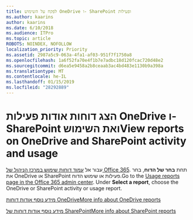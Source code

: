 ```yaml
---
title: לפקח על השימוש OneDrive ו- SharePoint ופעילות
ms.author: kaarins
author: kaarins
ms.date: 6/10/2018
ms.audience: ITPro
ms.topic: article
ROBOTS: NOINDEX, NOFOLLOW
localization_priority: Priority
ms.assetid: 2987a5c9-063a-4fa1-af03-951f7f1750a8
ms.openlocfilehash: 1a6f52fa70e4f1b7e7adbc18d120fcac720d48e2
ms.sourcegitcommit: d6ea5e9458a2b8ceaab3ac4bd483e1130b9a398a
ms.translationtype: MT
ms.contentlocale: he-IL
ms.lasthandoff: 01/15/2019
ms.locfileid: "28292889"
---
```

# <a name="view-reports-on-onedrive-and-sharepoint-activity-and-usage"></a><span data-ttu-id="f2146-102">הצג דוחות אודות פעילות OneDrive ו- SharePoint ואת השימוש</span><span class="sxs-lookup"><span data-stu-id="f2146-102">View reports on OneDrive and SharePoint activity and usage</span></span>

<span data-ttu-id="f2146-p101">עבור אל [עמוד דוחות שימוש במרכז הניהול של Office 365](https://admin.microsoft.com/AdminPortal/Home). תחת **בחר של הדוח**, בחר את OneDrive או SharePoint פעילות או שימוש הדוח.</span><span class="sxs-lookup"><span data-stu-id="f2146-p101">Go to the [Usage reports page in the Office 365 admin center](https://admin.microsoft.com/AdminPortal/Home). Under **Select a report**, choose the OneDrive or SharePoint activity or usage report.</span></span> 
  
[<span data-ttu-id="f2146-105">מידע נוסף אודות דוחות OneDrive</span><span class="sxs-lookup"><span data-stu-id="f2146-105">More info about OneDrive reports</span></span>](https://go.microsoft.com/fwlink/?linkid=875239)
  
[<span data-ttu-id="f2146-106">מידע נוסף אודות דוחות של SharePoint</span><span class="sxs-lookup"><span data-stu-id="f2146-106">More info about SharePoint reports</span></span>](https://go.microsoft.com/fwlink/?linkid=875240)
  

